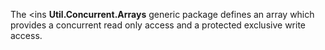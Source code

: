 The <ins <b>Util.Concurrent.Arrays</b> generic package defines an array which provides a
concurrent read only access and a protected exclusive write access.
